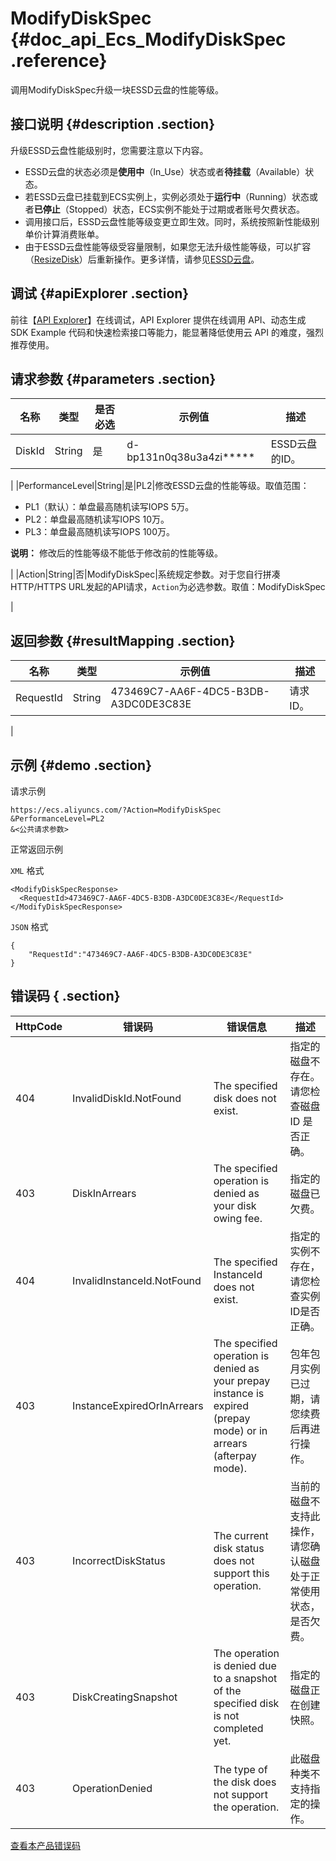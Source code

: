 # ModifyDiskSpec {#doc_api_Ecs_ModifyDiskSpec .reference}

调用ModifyDiskSpec升级一块ESSD云盘的性能等级。

## 接口说明 {#description .section}

升级ESSD云盘性能级别时，您需要注意以下内容。

-   ESSD云盘的状态必须是**使用中**（In\_Use）状态或者**待挂载**（Available）状态。
-   若ESSD云盘已挂载到ECS实例上，实例必须处于**运行中**（Running）状态或者**已停止**（Stopped）状态，ECS实例不能处于过期或者账号欠费状态。
-   调用接口后，ESSD云盘性能等级变更立即生效。同时，系统按照新性能级别单价计算消费账单。
-   由于ESSD云盘性能等级受容量限制，如果您无法升级性能等级，可以扩容（[ResizeDisk](~~25522~~)）后重新操作。更多详情，请参见[ESSD云盘](~~122389~~)。

## 调试 {#apiExplorer .section}

前往【[API Explorer](https://api.aliyun.com/#product=Ecs&api=ModifyDiskSpec)】在线调试，API Explorer 提供在线调用 API、动态生成 SDK Example 代码和快速检索接口等能力，能显著降低使用云 API 的难度，强烈推荐使用。

## 请求参数 {#parameters .section}

|名称|类型|是否必选|示例值|描述|
|--|--|----|---|--|
|DiskId|String|是|d-bp131n0q38u3a4zi\*\*\*\*\*|ESSD云盘的ID。

 |
|PerformanceLevel|String|是|PL2|修改ESSD云盘的性能等级。取值范围：

 -   PL1（默认）：单盘最高随机读写IOPS 5万。
-   PL2：单盘最高随机读写IOPS 10万。
-   PL3：单盘最高随机读写IOPS 100万。

 **说明：** 修改后的性能等级不能低于修改前的性能等级。

 |
|Action|String|否|ModifyDiskSpec|系统规定参数。对于您自行拼凑HTTP/HTTPS URL发起的API请求，`Action`为必选参数。取值：ModifyDiskSpec

 |

## 返回参数 {#resultMapping .section}

|名称|类型|示例值|描述|
|--|--|---|--|
|RequestId|String|473469C7-AA6F-4DC5-B3DB-A3DC0DE3C83E|请求ID。

 |

## 示例 {#demo .section}

请求示例

``` {#request_demo}
https://ecs.aliyuncs.com/?Action=ModifyDiskSpec
&PerformanceLevel=PL2
&<公共请求参数>
```

正常返回示例

`XML` 格式

``` {#xml_return_success_demo}
<ModifyDiskSpecResponse>
  <RequestId>473469C7-AA6F-4DC5-B3DB-A3DC0DE3C83E</RequestId>
</ModifyDiskSpecResponse>

```

`JSON` 格式

``` {#json_return_success_demo}
{
	"RequestId":"473469C7-AA6F-4DC5-B3DB-A3DC0DE3C83E"
}
```

## 错误码 { .section}

|HttpCode|错误码|错误信息|描述|
|--------|---|----|--|
|404|InvalidDiskId.NotFound|The specified disk does not exist.|指定的磁盘不存在。请您检查磁盘 ID 是否正确。|
|403|DiskInArrears|The specified operation is denied as your disk owing fee.|指定的磁盘已欠费。|
|404|InvalidInstanceId.NotFound|The specified InstanceId does not exist.|指定的实例不存在，请您检查实例ID是否正确。|
|403|InstanceExpiredOrInArrears|The specified operation is denied as your prepay instance is expired \(prepay mode\) or in arrears \(afterpay mode\).|包年包月实例已过期，请您续费后再进行操作。|
|403|IncorrectDiskStatus|The current disk status does not support this operation.|当前的磁盘不支持此操作，请您确认磁盘处于正常使用状态，是否欠费。|
|403|DiskCreatingSnapshot|The operation is denied due to a snapshot of the specified disk is not completed yet.|指定的磁盘正在创建快照。|
|403|OperationDenied|The type of the disk does not support the operation.|此磁盘种类不支持指定的操作。|

[查看本产品错误码](https://error-center.aliyun.com/status/product/Ecs)

